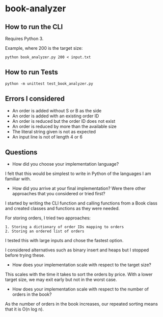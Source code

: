 # book-analyzer  
  
## How to run the CLI

Requires Python 3.

Example, where 200 is the target size:

`python book_analyzer.py 200 < input.txt`

## How to run Tests

`python -m unittest test_book_analyzer.py`

## Errors I considered

* An order is added without S or B as the side
* An order is added with an existing order ID
* An order is reduced but the order ID does not exist
* An order is reduced by more than the available size
* The literal string given is not as expected
* An input line is not of length 4 or 6

## Questions

* How did you choose your implementation language?

I felt that this would be simplest to write in Python of the languages I am familiar with.

* How did you arrive at your final implementation? Were there other approaches that you considered or tried first? 

I started by writing the CLI function and calling functions from a Book class and created classes and functions as they were needed.

For storing orders, I tried two approaches:

    1. Storing a dictionary of order IDs mapping to orders
    2. Storing an ordered list of orders

I tested this with large inputs and chose the fastest option.

I considered alternatives such as binary insert and heaps but I stopped before trying these.

* How does your implementation scale with respect to the target size?

This scales with the time it takes to sort the orders by price.
With a lower target size, we may exit early but not in the worst case.

* How does your implementation scale with respect to the number of orders in the book? 

As the number of orders in the book increases, our repeated sorting means that it is O(n log n).

